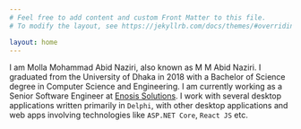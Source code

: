 ```yaml
---
# Feel free to add content and custom Front Matter to this file.
# To modify the layout, see https://jekyllrb.com/docs/themes/#overriding-theme-defaults

layout: home
---
```

  

I am Molla Mohammad Abid Naziri, also known as M M Abid Naziri. I graduated from the University of Dhaka in 2018 with a Bachelor of Science degree in Computer Science and Engineering. I am currently working as a Senior Software Engineer at [Enosis Solutions](https://www.enosisbd.com/). I work with several desktop applications written primarily in `Delphi`, with other desktop applications and web apps involving technologies like `ASP.NET Core`, `React JS` etc. 

